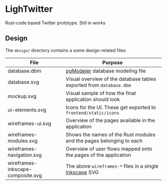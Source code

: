 # LighTwitter
Rust-code based Twitter prototype. Still in works
## Design

The `design/` directory contains a some design-related files:

| File                              | Purpose                                                                          |
| --------------------------------- | -------------------------------------------------------------------------------- |
| database.dbm                      | [pgModeler](https://pgmodeler.io/) database modeling file                        |
| database.svg                      | Visual overview of the database tables exported from `database.dbm`              |
| mockup.svg                        | Visual sample of how the final application should look                           |
| ui-elements.svg                   | Icons for the UI. These get exported to `frontend/static/icons`                  |
| wireframes-ui.svg                 | Overview of the pages available in the application                               |
| wireframes-modules.svg            | Shows the names of the Rust modules and the pages belonging to each              |
| wireframes-navigation.svg         | Overview of user flows mapped onto the pages of the application                  |
| wireframes-inkscape-composite.svg | The above `wireframes-*` files in a single [Inkscape](https://inkscape.org/) SVG |
